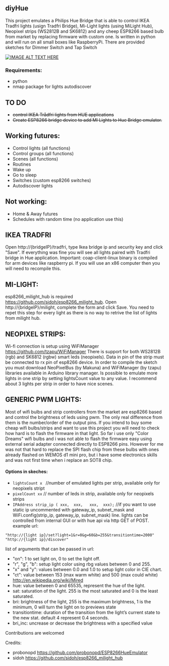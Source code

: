 ## diyHue
This project emulates a Philips Hue Bridge that is able to control IKEA Tradfri lights (usign Tradfri Bridge), Mi-Light lights (using MiLight Hub), Neopixel strips (WS2812B and SK6812) and any cheep ESP8266 based bulb from market by replacing firmware with custom one. Is written in python and will run on all small boxes like RaspberryPi. There are provided sketches for Dimmer Switch and Tap Switch  

[![IMAGE ALT TEXT HERE](https://img.youtube.com/vi/c6MsG3oIehY/0.jpg)](https://www.youtube.com/watch?v=c6MsG3oIehY)


### Requirements:
 - python
 - nmap package for lights autodiscover

## TO DO
 - ~~control IKEA Trådfri lights from HUE applications~~
 - ~~Create ESP8266 bridge device to add MI Lights to Hue Bridge emulator.~~
 
## Working futures:
  - Control lights (all functions)
  - Control groups (all functions)
  - Scenes (all functions)
  - Routines
  - Wake up
  - Go to sleep
  - Switches (custom esp8266 switches)
  - Autodiscover lights

## Not working:
  - Home & Away futures
  - Schedules with random time (no application use this)
  

## IKEA TRADFRI
Open http://{bridgeIP}/tradfri, type Ikea bridge ip and security key and click "Save". If everything was fine you will see all lights paired with Tradfri bridge in Hue application.
Important: coap-client-linux binary is compiled for arm devices like raspberry pi. If you will use an x86 computer then you will need to recompile this.

## MI-LIGHT:
esp8266_milight_hub is required https://github.com/sidoh/esp8266_milight_hub.
Open http://{bridgeIP}/milight, complete the form and click Save. You need to repet this step for every light as there is no way to retrive the list of lights from milight hub. 

## NEOPIXEL STRIPS:
Wi-fi connection is setup using WiFiManager https://github.com/tzapu/WiFiManager
There is support for both WS2812B (rgb) and SK6812 (rgbw) smart leds (neopixels). Data in pin of the strip must be connected to rx pin of esp8266 device. In order to compile the sketch you must download NeoPixelBus (by Makuna) and WiFiManager (by tzapu) libraries available in Arduino library manager. Is possible to emulate more lights in one strip by setting lightsCount value to any value. I recommend about 3 lights per strip in order to have nice scenes.

## GENERIC PWM LIGHTS:

Most of wifi bulbs and strip controllers from the market are esp8266 based and control the brightness of leds using pwm. The only real difference from them is the number/order of the output pins. If you intend to buy some cheap wifi bulbs/strips and want to use this project you will need to check how hard is to flash the firmware in that light. So far i use only "Color Dreams" wifi bulbs and i was not able to flash the firmware easy using external serial adapter connected directly to ESP8266 pins. However for me was not that hard to replace the SPI flash chip from these bulbs with ones already flashed on WEMOS d1 mini pro, but i have some electronics skills and was not first time when i replace an SOT8 chip.

#### Options in skeches:
 - ```lightsCount x ``` //number of emulated lights per strip, available only for neopixels stript
 - ```pixelCount xx``` // number of leds in strip, available only for neopixels strips
 - ```IPAddress strip_ip ( xxx,  xxx,   xxx,  xxx);``` //if you want to use static ip uncommented with gateway_ip, subnet_mask and WiFi.config(strip_ip, gateway_ip, subnet_mask) line.
lights can be controlled from internal GUI or with hue api via http GET of POST. example url:  
```
"http://{light ip}/set?light=1&r=0&g=60&b=255&transitiontime=2000"
"http://{light ip}/discover"
```
list of arguments that can be passed in url:
  - "on": 1 to set light on, 0 to set the light off.
  - "r", "g", "b": setup light color using rbg values between 0 and 255.
  - "x" and "y": values between 0.0 and 1.0 to setup light color in CIE chart.
  - "ct": value between 153 (max warm white) and 500 (max could white) http://en.wikipedia.org/wiki/Mired
  - hue: value between 0 and 65535, represent the hue of the light.
  - sat: saturation of the light. 255 is the most saturated and 0 is the least saturated.
  - bri: brightness of the light, 255 is the maximum brightness, 1 is the minimum, 0 will turn the light on to previews state
  - transitiontime: duration of the transition from the light’s current state to the new stat. default 4 represent 0.4 seconds.
  - bri_inc: uncrease or decrease the brightness with a specified value

Contributions are welcomed  

Credits: 
  - probonopd https://github.com/probonopd/ESP8266HueEmulator
  - sidoh https://github.com/sidoh/esp8266_milight_hub

